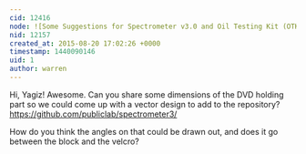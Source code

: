 ```yaml
---
cid: 12416
node: ![Some Suggestions for Spectrometer v3.0 and Oil Testing Kit (OTK) Attachment](../notes/ygzstc/08-19-2015/some-suggestions-for-spectrometer-v3-0-and-oil-testing-kit-otk-attachment)
nid: 12157
created_at: 2015-08-20 17:02:26 +0000
timestamp: 1440090146
uid: 1
author: warren
---
```


Hi, Yagiz! Awesome. Can you share some dimensions of the DVD holding part so we could come up with a vector design to add to the repository? https://github.com/publiclab/spectrometer3/

How do you think the angles on that could be drawn out, and does it go between the block and the velcro? 